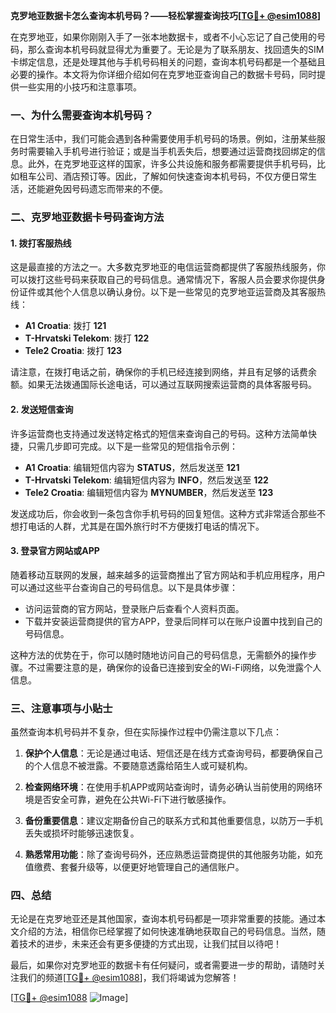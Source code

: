 **克罗地亚数据卡怎么查询本机号码？——轻松掌握查询技巧[[TG💪+ @esim1088](https://t.me/s/esim1088)]**

在克罗地亚，如果你刚刚入手了一张本地数据卡，或者不小心忘记了自己使用的号码，那么查询本机号码就显得尤为重要了。无论是为了联系朋友、找回遗失的SIM卡绑定信息，还是处理其他与手机号码相关的问题，查询本机号码都是一个基础且必要的操作。本文将为你详细介绍如何在克罗地亚查询自己的数据卡号码，同时提供一些实用的小技巧和注意事项。

### 一、为什么需要查询本机号码？

在日常生活中，我们可能会遇到各种需要使用手机号码的场景。例如，注册某些服务时需要输入手机号进行验证；或是当手机丢失后，想要通过运营商找回绑定的信息。此外，在克罗地亚这样的国家，许多公共设施和服务都需要提供手机号码，比如租车公司、酒店预订等。因此，了解如何快速查询本机号码，不仅方便日常生活，还能避免因号码遗忘而带来的不便。

### 二、克罗地亚数据卡号码查询方法

#### 1. 拨打客服热线
这是最直接的方法之一。大多数克罗地亚的电信运营商都提供了客服热线服务，你可以拨打这些号码来获取自己的号码信息。通常情况下，客服人员会要求你提供身份证件或其他个人信息以确认身份。以下是一些常见的克罗地亚运营商及其客服热线：

- **A1 Croatia**: 拨打 **121**
- **T-Hrvatski Telekom**: 拨打 **122**
- **Tele2 Croatia**: 拨打 **123**

请注意，在拨打电话之前，确保你的手机已经连接到网络，并且有足够的话费余额。如果无法拨通国际长途电话，可以通过互联网搜索运营商的具体客服号码。

#### 2. 发送短信查询
许多运营商也支持通过发送特定格式的短信来查询自己的号码。这种方法简单快捷，只需几步即可完成。以下是一些常见的短信指令示例：

- **A1 Croatia**: 编辑短信内容为 **STATUS**，然后发送至 **121**
- **T-Hrvatski Telekom**: 编辑短信内容为 **INFO**，然后发送至 **122**
- **Tele2 Croatia**: 编辑短信内容为 **MYNUMBER**，然后发送至 **123**

发送成功后，你会收到一条包含你手机号码的回复短信。这种方式非常适合那些不想打电话的人群，尤其是在国外旅行时不方便拨打电话的情况下。

#### 3. 登录官方网站或APP
随着移动互联网的发展，越来越多的运营商推出了官方网站和手机应用程序，用户可以通过这些平台查询自己的号码信息。以下是具体步骤：

- 访问运营商的官方网站，登录账户后查看个人资料页面。
- 下载并安装运营商提供的官方APP，登录后同样可以在账户设置中找到自己的号码信息。

这种方法的优势在于，你可以随时随地访问自己的号码信息，无需额外的操作步骤。不过需要注意的是，确保你的设备已连接到安全的Wi-Fi网络，以免泄露个人信息。

### 三、注意事项与小贴士

虽然查询本机号码并不复杂，但在实际操作过程中仍需注意以下几点：

1. **保护个人信息**：无论是通过电话、短信还是在线方式查询号码，都要确保自己的个人信息不被泄露。不要随意透露给陌生人或可疑机构。
   
2. **检查网络环境**：在使用手机APP或网站查询时，请务必确认当前使用的网络环境是否安全可靠，避免在公共Wi-Fi下进行敏感操作。

3. **备份重要信息**：建议定期备份自己的联系方式和其他重要信息，以防万一手机丢失或损坏时能够迅速恢复。

4. **熟悉常用功能**：除了查询号码外，还应熟悉运营商提供的其他服务功能，如充值缴费、套餐升级等，以便更好地管理自己的通信账户。

### 四、总结

无论是在克罗地亚还是其他国家，查询本机号码都是一项非常重要的技能。通过本文介绍的方法，相信你已经掌握了如何快速准确地获取自己的号码信息。当然，随着技术的进步，未来还会有更多便捷的方式出现，让我们拭目以待吧！

最后，如果你对克罗地亚的数据卡有任何疑问，或者需要进一步的帮助，请随时关注我们的频道[[TG💪+ @esim1088](https://t.me/s/esim1088)]，我们将竭诚为您解答！

[[TG💪+ @esim1088](https://t.me/s/esim1088) ![Image](https://i.postimg.cc/4NQfJmqS/Snipaste-2025-05-13-00-14-12.png)]